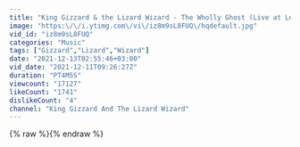 ```yaml
---
title: "King Gizzard & the Lizard Wizard - The Wholly Ghost (Live at Levitation '14)"
image: "https:\/\/i.ytimg.com\/vi\/iz8m9sL8FUQ\/hqdefault.jpg"
vid_id: "iz8m9sL8FUQ"
categories: "Music"
tags: ["Gizzard","Lizard","Wizard"]
date: "2021-12-13T02:55:46+03:00"
vid_date: "2021-12-11T09:26:27Z"
duration: "PT4M5S"
viewcount: "17127"
likeCount: "1741"
dislikeCount: "4"
channel: "King Gizzard And The Lizard Wizard"
---
```

{% raw %}{% endraw %}
